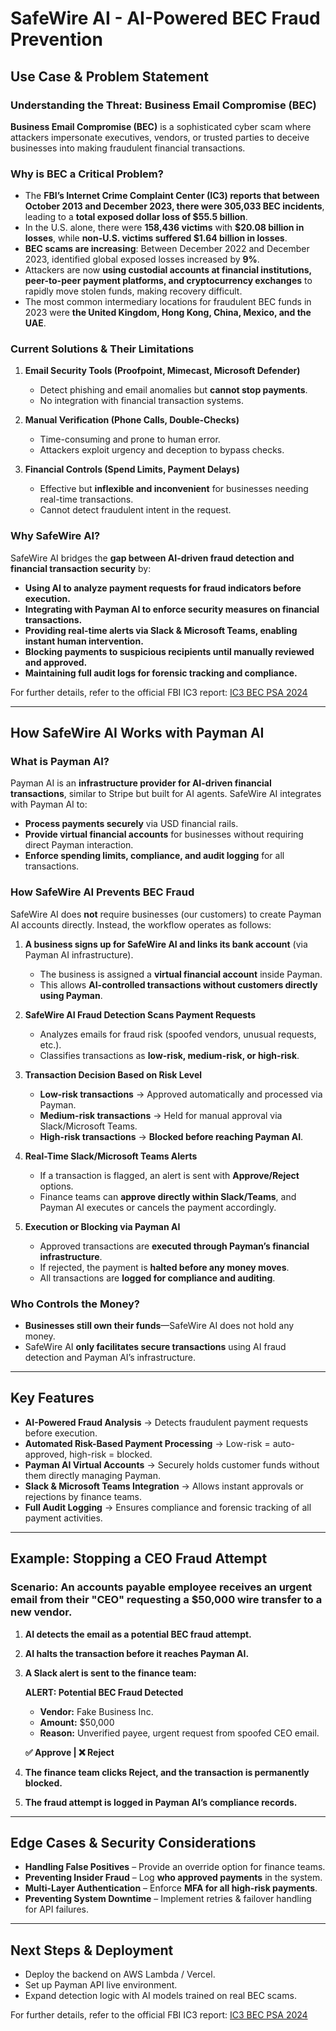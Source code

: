 # SafeWire AI - AI-Powered BEC Fraud Prevention

## **Use Case & Problem Statement**
### **Understanding the Threat: Business Email Compromise (BEC)**
**Business Email Compromise (BEC)** is a sophisticated cyber scam where attackers impersonate executives, vendors, or trusted parties to deceive businesses into making fraudulent financial transactions. 

### **Why is BEC a Critical Problem?**
- The **FBI’s Internet Crime Complaint Center (IC3) reports that between October 2013 and December 2023, there were 305,033 BEC incidents**, leading to a **total exposed dollar loss of $55.5 billion**.
- In the U.S. alone, there were **158,436 victims** with **$20.08 billion in losses**, while **non-U.S. victims suffered $1.64 billion in losses**.
- **BEC scams are increasing**: Between December 2022 and December 2023, identified global exposed losses increased by **9%**.
- Attackers are now **using custodial accounts at financial institutions, peer-to-peer payment platforms, and cryptocurrency exchanges** to rapidly move stolen funds, making recovery difficult.
- The most common intermediary locations for fraudulent BEC funds in 2023 were **the United Kingdom, Hong Kong, China, Mexico, and the UAE**.

### **Current Solutions & Their Limitations**
1. **Email Security Tools (Proofpoint, Mimecast, Microsoft Defender)**
   - Detect phishing and email anomalies but **cannot stop payments**.
   - No integration with financial transaction systems.

2. **Manual Verification (Phone Calls, Double-Checks)**
   - Time-consuming and prone to human error.
   - Attackers exploit urgency and deception to bypass checks.

3. **Financial Controls (Spend Limits, Payment Delays)**
   - Effective but **inflexible and inconvenient** for businesses needing real-time transactions.
   - Cannot detect fraudulent intent in the request.

### **Why SafeWire AI?**
SafeWire AI bridges the **gap between AI-driven fraud detection and financial transaction security** by:
- **Using AI to analyze payment requests for fraud indicators before execution.**  
- **Integrating with Payman AI to enforce security measures on financial transactions.**  
- **Providing real-time alerts via Slack & Microsoft Teams, enabling instant human intervention.**  
- **Blocking payments to suspicious recipients until manually reviewed and approved.**  
- **Maintaining full audit logs for forensic tracking and compliance.**

For further details, refer to the official FBI IC3 report: [IC3 BEC PSA 2024](https://www.ic3.gov/PSA/2024/PSA240911)

---

## **How SafeWire AI Works with Payman AI**
### **What is Payman AI?**
Payman AI is an **infrastructure provider for AI-driven financial transactions**, similar to Stripe but built for AI agents. SafeWire AI integrates with Payman AI to:
- **Process payments securely** via USD financial rails.
- **Provide virtual financial accounts** for businesses without requiring direct Payman interaction.
- **Enforce spending limits, compliance, and audit logging** for all transactions.

### **How SafeWire AI Prevents BEC Fraud**
SafeWire AI does **not** require businesses (our customers) to create Payman AI accounts directly. Instead, the workflow operates as follows:

1. **A business signs up for SafeWire AI and links its bank account** (via Payman AI infrastructure).
   - The business is assigned a **virtual financial account** inside Payman.
   - This allows **AI-controlled transactions without customers directly using Payman**.

2. **SafeWire AI Fraud Detection Scans Payment Requests**
   - Analyzes emails for fraud risk (spoofed vendors, unusual requests, etc.).
   - Classifies transactions as **low-risk, medium-risk, or high-risk**.

3. **Transaction Decision Based on Risk Level**
   - **Low-risk transactions** → Approved automatically and processed via Payman.
   - **Medium-risk transactions** → Held for manual approval via Slack/Microsoft Teams.
   - **High-risk transactions** → **Blocked before reaching Payman AI**.

4. **Real-Time Slack/Microsoft Teams Alerts**
   - If a transaction is flagged, an alert is sent with **Approve/Reject** options.
   - Finance teams can **approve directly within Slack/Teams**, and Payman AI executes or cancels the payment accordingly.

5. **Execution or Blocking via Payman AI**
   - Approved transactions are **executed through Payman’s financial infrastructure**.
   - If rejected, the payment is **halted before any money moves**.
   - All transactions are **logged for compliance and auditing**.

### **Who Controls the Money?**
- **Businesses still own their funds**—SafeWire AI does not hold any money.
- SafeWire AI **only facilitates secure transactions** using AI fraud detection and Payman AI’s infrastructure.

---

## **Key Features**
- **AI-Powered Fraud Analysis** → Detects fraudulent payment requests before execution.
- **Automated Risk-Based Payment Processing** → Low-risk = auto-approved, high-risk = blocked.
- **Payman AI Virtual Accounts** → Securely holds customer funds without them directly managing Payman.
- **Slack & Microsoft Teams Integration** → Allows instant approvals or rejections by finance teams.
- **Full Audit Logging** → Ensures compliance and forensic tracking of all payment activities.

---

## **Example: Stopping a CEO Fraud Attempt**
### **Scenario:** An accounts payable employee receives an urgent email from their "CEO" requesting a **$50,000 wire transfer** to a new vendor.

1. **AI detects the email as a potential BEC fraud attempt.**
2. **AI halts the transaction before it reaches Payman AI.**
3. **A Slack alert is sent to the finance team:**

   **ALERT: Potential BEC Fraud Detected**  
   - **Vendor:** Fake Business Inc.  
   - **Amount:** $50,000  
   - **Reason:** Unverified payee, urgent request from spoofed CEO email.  

   **✅ Approve | ❌ Reject**  

4. **The finance team clicks Reject, and the transaction is permanently blocked.**
5. **The fraud attempt is logged in Payman AI’s compliance records.**

---

## **Edge Cases & Security Considerations**
- **Handling False Positives** – Provide an override option for finance teams.
- **Preventing Insider Fraud** – Log **who approved payments** in the system.
- **Multi-Layer Authentication** – Enforce **MFA for all high-risk payments**.
- **Preventing System Downtime** – Implement retries & failover handling for API failures.

---

## **Next Steps & Deployment**
- Deploy the backend on AWS Lambda / Vercel.
- Set up Payman API live environment.
- Expand detection logic with AI models trained on real BEC scams.

For further details, refer to the official FBI IC3 report: [IC3 BEC PSA 2024](https://www.ic3.gov/PSA/2024/PSA240911)

